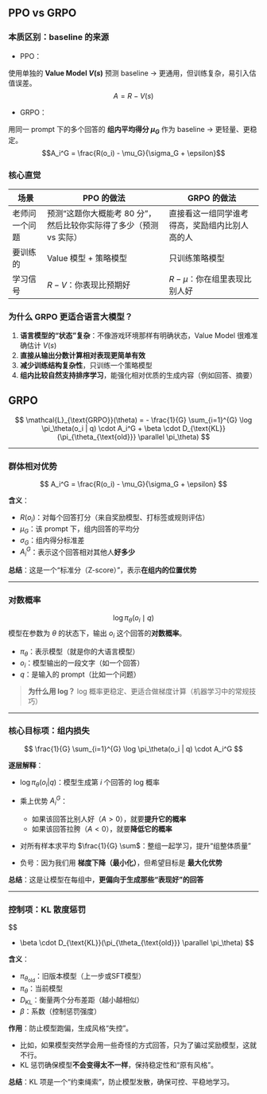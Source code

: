 ## PPO vs GRPO
### 本质区别：**baseline 的来源**

- PPO：

使用单独的 **Value Model $V(s)$** 预测 baseline → 更通用，但训练复杂，易引入估值误差。
$$A = R - V(s)$$

- GRPO：

用同一 prompt 下的多个回答的 **组内平均得分 $\mu_G$** 作为 baseline → 更轻量、更稳定。
$$A_i^G = \frac{R(o_i) - \mu_G}{\sigma_G + \epsilon}$$



### 核心直觉

| 场景      | PPO 的做法                                | GRPO 的做法                |
| ------- | -------------------------------------- | ----------------------- |
| 老师问一个问题 | 预测“这题你大概能考 80 分”，然后比较你实际得了多少（预测 vs 实际） | 直接看这一组同学谁考得高，奖励组内比别人高的人 |
| 要训练的    | Value 模型 + 策略模型                        | 只训练策略模型                 |
| 学习信号    | $R - V$：你表现比预期好                        | $R - \mu$：你在组里表现比别人好    |


### 为什么 GRPO 更适合语言大模型？

1. **语言模型的“状态”复杂**：不像游戏环境那样有明确状态，Value Model 很难准确估计 $V(s)$
2. **直接从输出分数计算相对表现更简单有效**
3. **减少训练结构复杂性**，只训练一个策略模型
4. **组内比较自然支持排序学习**，能强化相对优质的生成内容（例如回答、摘要）

## GRPO
$$
 \mathcal{L}_{\text{GRPO}}(\theta) = - \frac{1}{G} \sum_{i=1}^{G} \log \pi_\theta(o_i | q) \cdot A_i^G + \beta \cdot D_{\text{KL}}(\pi_{\theta_{\text{old}}} \parallel \pi_\theta)
$$

---
### 群体相对优势
$$
 A_i^G = \frac{R(o_i) - \mu_G}{\sigma_G + \epsilon}
$$

**含义**：

* $R(o_i)$：对每个回答打分（来自奖励模型、打标签或规则评估）
* $\mu_G$：该 prompt 下，组内回答的平均分
* $\sigma_G$：组内得分标准差
* $A_i^G$：表示这个回答相对其他人**好多少**

**总结**：这是一个“标准分（Z-score）”，表示**在组内的位置优势**

---
### 对数概率
$$
\log \pi_\theta(o_i \mid q)
$$
模型在参数为 $\theta$ 的状态下，输出 $o_i$ 这个回答的**对数概率**。

* $\pi_\theta$：表示模型（就是你的大语言模型）
* $o_i$：模型输出的一段文字（如一个回答）
* $q$：是输入的 prompt（比如一个问题）

> **为什么用 log？**
> log 概率更稳定、更适合做梯度计算（机器学习中的常规技巧）

---
### 核心目标项：组内损失

$$
 \frac{1}{G} \sum_{i=1}^{G} \log \pi_\theta(o_i | q) \cdot A_i^G
$$

**逐层解释**：

* $\log \pi_\theta(o_i | q)$：模型生成第 $i$ 个回答的 log 概率
* 乘上优势 $A_i^G$：

  * 如果该回答比别人好（$A > 0$），就要**提升它的概率**
  * 如果该回答拉胯（$A < 0$），就要**降低它的概率**
* 对所有样本求平均 $\frac{1}{G} \sum$：整组一起学习，提升“组整体质量”
* 负号：因为我们用 **梯度下降（最小化）**，但希望目标是 **最大化优势**

**总结**：这是让模型在每组中，**更偏向于生成那些“表现好”的回答**

---

### 控制项：KL 散度惩罚

$$
+ \beta \cdot D_{\text{KL}}(\pi_{\theta_{\text{old}}} \parallel \pi_\theta)
$$

**含义**：

* $\pi_{\theta_{\text{old}}}$：旧版本模型（上一步或SFT模型）
* $\pi_\theta$：当前模型
* $D_{\text{KL}}$：衡量两个分布差距（越小越相似）
* $\beta$：系数（控制惩罚强度）

**作用**：防止模型跑偏，生成风格“失控”。

* 比如，如果模型突然学会用一些奇怪的方式回答，只为了骗过奖励模型，这就不行。
* KL 惩罚确保模型**不会变得太不一样**，保持稳定性和“原有风格”。

**总结**：KL 项是一个“约束绳索”，防止模型发散，确保可控、平稳地学习。
